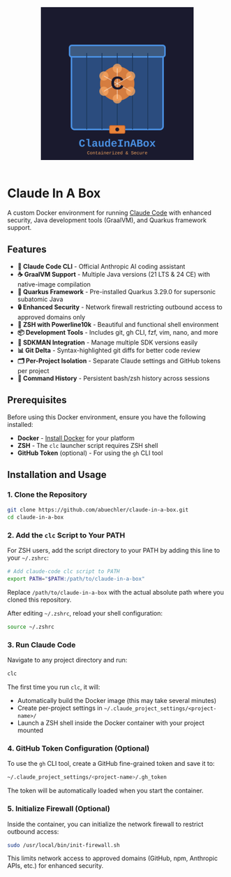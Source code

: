 <div align="center">
  <img src="https://raw.githubusercontent.com/abuechler/claude-in-a-box/refs/heads/main/docs/claudeinabox-logo.svg" alt="Claude In A Box Logo" width="350" />
</div>

<br />

# Claude In A Box

A custom Docker environment for running [Claude Code](https://github.com/anthropics/claude-code) with enhanced security,
Java development tools (GraalVM), and Quarkus framework support.

## Features

- **🤖 Claude Code CLI** - Official Anthropic AI coding assistant
- **☕ GraalVM Support** - Multiple Java versions (21 LTS & 24 CE) with native-image compilation
- **🚀 Quarkus Framework** - Pre-installed Quarkus 3.29.0 for supersonic subatomic Java
- **🔒 Enhanced Security** - Network firewall restricting outbound access to approved domains only
- **🎨 ZSH with Powerline10k** - Beautiful and functional shell environment
- **📦 Development Tools** - Includes git, gh CLI, fzf, vim, nano, and more
- **🔧 SDKMAN Integration** - Manage multiple SDK versions easily
- **📊 Git Delta** - Syntax-highlighted git diffs for better code review
- **🗂️ Per-Project Isolation** - Separate Claude settings and GitHub tokens per project
- **💾 Command History** - Persistent bash/zsh history across sessions

## Prerequisites

Before using this Docker environment, ensure you have the following installed:

- **Docker** - [Install Docker](https://docs.docker.com/get-docker/) for your platform
- **ZSH** - The `clc` launcher script requires ZSH shell
- **GitHub Token** (optional) - For using the `gh` CLI tool

## Installation and Usage

### 1. Clone the Repository

```zsh
git clone https://github.com/abuechler/claude-in-a-box.git
cd claude-in-a-box
```

### 2. Add the `clc` Script to Your PATH

For ZSH users, add the script directory to your PATH by adding this line to your `~/.zshrc`:

```zsh
# Add claude-code clc script to PATH
export PATH="$PATH:/path/to/claude-in-a-box"
```

Replace `/path/to/claude-in-a-box` with the actual absolute path where you cloned this repository.

After editing `~/.zshrc`, reload your shell configuration:

```zsh
source ~/.zshrc
```

### 3. Run Claude Code

Navigate to any project directory and run:

```zsh
clc
```

The first time you run `clc`, it will:
- Automatically build the Docker image (this may take several minutes)
- Create per-project settings in `~/.claude_project_settings/<project-name>/`
- Launch a ZSH shell inside the Docker container with your project mounted

### 4. GitHub Token Configuration (Optional)

To use the `gh` CLI tool, create a GitHub fine-grained token and save it to:

```zsh
~/.claude_project_settings/<project-name>/.gh_token
```

The token will be automatically loaded when you start the container.

### 5. Initialize Firewall (Optional)

Inside the container, you can initialize the network firewall to restrict outbound access:

```zsh
sudo /usr/local/bin/init-firewall.sh
```

This limits network access to approved domains (GitHub, npm, Anthropic APIs, etc.) for enhanced security.

